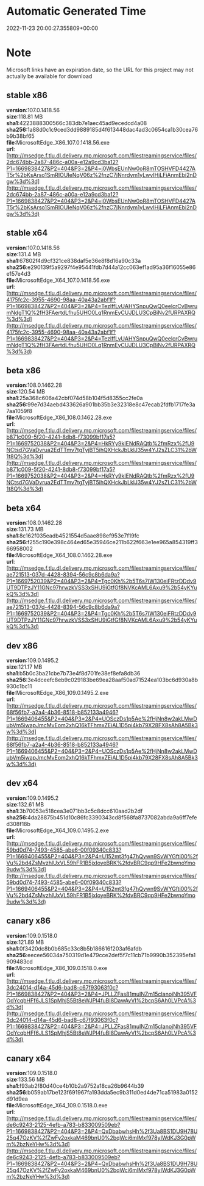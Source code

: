 # Automatic Generated Time
2022-11-23 20:00:27.355809+00:00

# Note
Microsoft links have an expiration date, so the URL for this project may not actually be available for download

## stable x86
**version**:107.0.1418.56  
**size**:118.81 MB  
**sha1**:4223888300566c383db7e1aec45ad9ecedcd4a08  
**sha256**:1a88d0c1c9ced3dd9889185d4f613448dac4ad3c0654ca1b30cea76b9b38bf65  
**file**:MicrosoftEdge_X86_107.0.1418.56.exe  
**url**:[http://msedge.f.tlu.dl.delivery.mp.microsoft.com/filestreamingservice/files/2dc674bb-2a87-486c-a00a-e12a9cd3ba12?P1=1669838427&P2=404&P3=2&P4=j0WbsEUnNw0oR8mTOSHVFD4427AT5r%2bKsArso1SmRIOUIeNqV06z%2fnzC7jNnrdym1yLwvIHjLFiAnmEbi2nDgw%3d%3d](http://msedge.f.tlu.dl.delivery.mp.microsoft.com/filestreamingservice/files/2dc674bb-2a87-486c-a00a-e12a9cd3ba12?P1=1669838427&P2=404&P3=2&P4=j0WbsEUnNw0oR8mTOSHVFD4427AT5r%2bKsArso1SmRIOUIeNqV06z%2fnzC7jNnrdym1yLwvIHjLFiAnmEbi2nDgw%3d%3d)  

## stable x64
**version**:107.0.1418.56  
**size**:131.4 MB  
**sha1**:67802f4d9cf321ce838daf5e36e8f8d16a90c33a  
**sha256**:e290139f5a9297f4e95441fdb7d44a12cc063ef1ad95a36f16055e86e157e4d3  
**file**:MicrosoftEdge_X64_107.0.1418.56.exe  
**url**:[http://msedge.f.tlu.dl.delivery.mp.microsoft.com/filestreamingservice/files/4175fc2c-3955-4690-98aa-40a43a2abf1f?P1=1669838427&P2=404&P3=2&P4=TezlffLvUAHYSnpuQwQ0eelcrCvBwrumNdgT1Q%2fH3FAertdLfhu5UHO0Lq1RnmEyCUJDLU3CpBiNv2fURPAXRQ%3d%3d](http://msedge.f.tlu.dl.delivery.mp.microsoft.com/filestreamingservice/files/4175fc2c-3955-4690-98aa-40a43a2abf1f?P1=1669838427&P2=404&P3=2&P4=TezlffLvUAHYSnpuQwQ0eelcrCvBwrumNdgT1Q%2fH3FAertdLfhu5UHO0Lq1RnmEyCUJDLU3CpBiNv2fURPAXRQ%3d%3d)  

## beta x86
**version**:108.0.1462.28  
**size**:120.54 MB  
**sha1**:25a368c606a42cbf074d58b104f5d8355cc2fe0a  
**sha256**:99e7d34aebd433626a901bb35b3e32318e8c47ecab2fdfb1717fe3a7aa1059f8  
**file**:MicrosoftEdge_X86_108.0.1462.28.exe  
**url**:[http://msedge.f.tlu.dl.delivery.mp.microsoft.com/filestreamingservice/files/b871c009-5f20-4241-8db8-f73099bf17a5?P1=1669752038&P2=404&P3=2&P4=HkRYy9kIENdRAQtb%2fmRzx%2fU9NCtsd7GVaDvrua2EdTTmv7tgTyjBT5ihQXHckJbLklJ35w4YJ2sZLC31%2bW1t8Q%3d%3d](http://msedge.f.tlu.dl.delivery.mp.microsoft.com/filestreamingservice/files/b871c009-5f20-4241-8db8-f73099bf17a5?P1=1669752038&P2=404&P3=2&P4=HkRYy9kIENdRAQtb%2fmRzx%2fU9NCtsd7GVaDvrua2EdTTmv7tgTyjBT5ihQXHckJbLklJ35w4YJ2sZLC31%2bW1t8Q%3d%3d)  

## beta x64
**version**:108.0.1462.28  
**size**:131.73 MB  
**sha1**:8c162f035eadb4521554d5aae898ef953e7f19fc  
**sha256**:f255c190e398c464ed65e35946ce211b622f663e1ee965a854319ff366958002  
**file**:MicrosoftEdge_X64_108.0.1462.28.exe  
**url**:[http://msedge.f.tlu.dl.delivery.mp.microsoft.com/filestreamingservice/files/ae721513-037d-4428-8394-56c9c8b6da9a?P1=1669752039&P2=404&P3=2&P4=Tgc0Kh%2b5T6s7IW130eiFRtzDDdv9UT9DTPzJY11GNc97hrwzkVSS3xSHU9iGtfGf8NVKcAML6Axu9%2b54yKYukQ%3d%3d](http://msedge.f.tlu.dl.delivery.mp.microsoft.com/filestreamingservice/files/ae721513-037d-4428-8394-56c9c8b6da9a?P1=1669752039&P2=404&P3=2&P4=Tgc0Kh%2b5T6s7IW130eiFRtzDDdv9UT9DTPzJY11GNc97hrwzkVSS3xSHU9iGtfGf8NVKcAML6Axu9%2b54yKYukQ%3d%3d)  

## dev x86
**version**:109.0.1495.2  
**size**:121.17 MB  
**sha1**:b5b0c3ba21cbe7b73e4f8d701fe38ef8efa8db36  
**sha256**:3e4dceefc8eb9c029183be69ea28aaf50ad71524ea103bc6d930a8b930c1bc11  
**file**:MicrosoftEdge_X86_109.0.1495.2.exe  
**url**:[http://msedge.f.tlu.dl.delivery.mp.microsoft.com/filestreamingservice/files/68f56fb7-a2a4-4b36-8518-b852133a4946?P1=1669406455&P2=404&P3=2&P4=UOSczDs1p5Ae%2fHjNn8w2akLMwDubVm5iwapJmcMvEom2xhQ16kTFhmxZEiAL1D5pi4kb79X28FX8sAh8A5Bk3w%3d%3d](http://msedge.f.tlu.dl.delivery.mp.microsoft.com/filestreamingservice/files/68f56fb7-a2a4-4b36-8518-b852133a4946?P1=1669406455&P2=404&P3=2&P4=UOSczDs1p5Ae%2fHjNn8w2akLMwDubVm5iwapJmcMvEom2xhQ16kTFhmxZEiAL1D5pi4kb79X28FX8sAh8A5Bk3w%3d%3d)  

## dev x64
**version**:109.0.1495.2  
**size**:132.61 MB  
**sha1**:3b70053e518cea3e071bb3c5c8dcc610aad2b2df  
**sha256**:4da28875b451d10c86fc3390343cd8f568fa8737082abda9a6ff7efed308f18b  
**file**:MicrosoftEdge_X64_109.0.1495.2.exe  
**url**:[http://msedge.f.tlu.dl.delivery.mp.microsoft.com/filestreamingservice/files/59bd0d74-7493-4585-abe6-00f09340c833?P1=1669406455&P2=404&P3=2&P4=U152mt3fg47hQywn9SvWYGfti00%2fVu%2bd4ZsMvzhlUxVL59hFR1B5jxIoyeBRK%2fdvBRC9qp9HFe2bwnoYmo9udw%3d%3d](http://msedge.f.tlu.dl.delivery.mp.microsoft.com/filestreamingservice/files/59bd0d74-7493-4585-abe6-00f09340c833?P1=1669406455&P2=404&P3=2&P4=U152mt3fg47hQywn9SvWYGfti00%2fVu%2bd4ZsMvzhlUxVL59hFR1B5jxIoyeBRK%2fdvBRC9qp9HFe2bwnoYmo9udw%3d%3d)  

## canary x86
**version**:109.0.1518.0  
**size**:121.89 MB  
**sha1**:0f3420dc8b0b685c33c8b5b186616f203af6afdb  
**sha256**:eecee56034a750319d1e479cce2def5f7c11cb71b9990b352395efa1909483cd  
**file**:MicrosoftEdge_X86_109.0.1518.0.exe  
**url**:[http://msedge.f.tlu.dl.delivery.mp.microsoft.com/filestreamingservice/files/3dc24014-d14a-45d6-bad8-c67f93063f0c?P1=1669838427&P2=404&P3=2&P4=JPLLZFas81muINZm15cIanojNh395VFOdYcqbHFf6JLS1SpMhjS5Bt8eWJPI4fuBI8DawAyVI%2bcpS6Ah0LVPcA%3d%3d](http://msedge.f.tlu.dl.delivery.mp.microsoft.com/filestreamingservice/files/3dc24014-d14a-45d6-bad8-c67f93063f0c?P1=1669838427&P2=404&P3=2&P4=JPLLZFas81muINZm15cIanojNh395VFOdYcqbHFf6JLS1SpMhjS5Bt8eWJPI4fuBI8DawAyVI%2bcpS6Ah0LVPcA%3d%3d)  

## canary x64
**version**:109.0.1518.0  
**size**:133.56 MB  
**sha1**:f93ab2f80d40ce4b10b2a9752a18ca26b9644b39  
**sha256**:b059ab17be123f691967fa193dda5ec9b311d0ed4de71ca51983a0152d91d9ea  
**file**:MicrosoftEdge_X64_109.0.1518.0.exe  
**url**:[http://msedge.f.tlu.dl.delivery.mp.microsoft.com/filestreamingservice/files/de6c9243-2125-4efb-a783-b833009509eb?P1=1669838427&P2=404&P3=2&P4=QxDbabwhsHh%2f3Ua8BS1DU9H78U25q47OzKV%2fZwFy2oxkaM469bnU0%2bqWci6mlMxf978yIWdKJ3G0pWm%2bzNeYHw%3d%3d](http://msedge.f.tlu.dl.delivery.mp.microsoft.com/filestreamingservice/files/de6c9243-2125-4efb-a783-b833009509eb?P1=1669838427&P2=404&P3=2&P4=QxDbabwhsHh%2f3Ua8BS1DU9H78U25q47OzKV%2fZwFy2oxkaM469bnU0%2bqWci6mlMxf978yIWdKJ3G0pWm%2bzNeYHw%3d%3d)  

